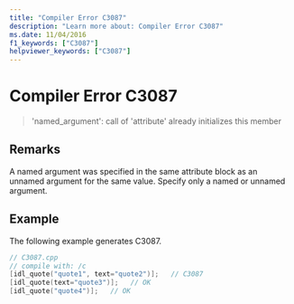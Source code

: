 ```yaml
---
title: "Compiler Error C3087"
description: "Learn more about: Compiler Error C3087"
ms.date: 11/04/2016
f1_keywords: ["C3087"]
helpviewer_keywords: ["C3087"]
---
```

# Compiler Error C3087

> 'named_argument': call of 'attribute' already initializes this member

## Remarks

A named argument was specified in the same attribute block as an unnamed argument for the same value. Specify only a named or unnamed argument.

## Example

The following example generates C3087.

```cpp
// C3087.cpp
// compile with: /c
[idl_quote("quote1", text="quote2")];   // C3087
[idl_quote(text="quote3")];   // OK
[idl_quote("quote4")];   // OK
```
